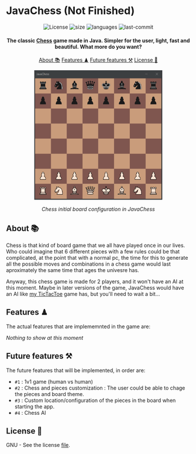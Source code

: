 # JavaChess (Not Finished)

<div id="badges" align="center">
  <a> <img src="https://img.shields.io/github/license/filipondios/javachess" alt="License"/> </a>
  <a> <img src="https://img.shields.io/github/repo-size/filipondios/javachess" alt="size"> </a>
  <a> <img src="https://img.shields.io/github/languages/top/filipondios/javachess" alt="languages"> </a>
  <a> <img src="https://img.shields.io/github/last-commit/filipondios/javachess" alt="last-commit"> </a>
</div>

<h4 align="center">The classic <b><a href="https://en.wikipedia.org/wiki/Chess">Chess</a></b> game made in Java. Simpler for the user, light, fast
and beautiful. What more do you want?</h4>

<p align="center">
  <a href="#about">About 📚</a>
  <a href="#license">Features ♟</a>
  <a href="#license">Future features ⚒</a>
  <a href="#license">License 📜</a>
</p>

<div align="center">
  <img src =".readmefiles/preview.png" width="350">
    <p><i>Chess initial board configuration in JavaChess</i></p>
</div>

<a name="about"></a>
## About 📚
<p>Chess is that kind of board game that we all have played once in our lives. Who could imagine that 6 different pieces with a few rules could be
that complicated, at the point that with a normal pc, the time for this to generate all the possible moves and combinations in a chess game would
last aproximately the same time that ages the univesre has.<p>

<p>Anyway, this chess game is made for 2 players, and it won't have an AI at this moment. Maybe in later versions of the game, JavaChess would have an
AI like <a href="https://github.com/Filipondios/TicTacToe">my TicTacToe</a> game has, but you'll need to wait a bit...<p>

<a name="features"></a>
## Features ♟
The actual features that are implememnted in the game are:
<p><i>Nothing to show at this moment</i></p>

<a name="future-features"></a>
## Future features ⚒
The future features that will be implemented, in order are:

- `#1` : 1v1 game (human vs human)
- `#2` : Chess and pieces customization : The user could be able to chage the pieces and board theme.
- `#3` : Custom location/configuration of the pieces in the board when starting the app.
- `#4` : Chess AI

<a name="license"></a>
## License 📜
GNU - See the license <a href="LICENSE">file</a>.
